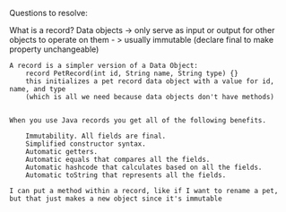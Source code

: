 Questions to resolve:

What is a record?
	Data objects -> only serve as input or output for other objects to operate on them
		- > usually immutable (declare final to make property unchangeable)

	A record is a simpler version of a Data Object:
		record PetRecord(int id, String name, String type) {}
		this initializes a pet record data object with a value for id, name, and type
		(which is all we need because data objects don't have methods)

	
	When you use Java records you get all of the following benefits.

		Immutability. All fields are final.
		Simplified constructor syntax.		
		Automatic getters.
		Automatic equals that compares all the fields.
		Automatic hashcode that calculates based on all the fields.
		Automatic toString that represents all the fields.
	
	I can put a method within a record, like if I want to rename a pet, but that just makes a new object since it's immutable


